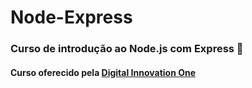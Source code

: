 # Node-Express
### Curso de introdução ao Node.js com Express 🤖
#### Curso oferecido pela [Digital Innovation One](https://web.digitalinnovation.one)
